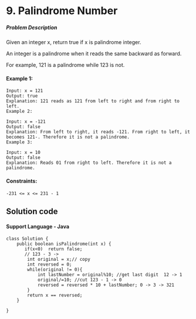 # 9. Palindrome Number

##### Problem Description


Given an integer x, return true if x is palindrome integer.

An integer is a palindrome when it reads the same backward as forward.

For example, 121 is a palindrome while 123 is not.
 


#### Example 1:

```
Input: x = 121
Output: true
Explanation: 121 reads as 121 from left to right and from right to left.
Example 2:
````
````
Input: x = -121
Output: false
Explanation: From left to right, it reads -121. From right to left, it becomes 121-. Therefore it is not a palindrome.
Example 3:
````
````
Input: x = 10
Output: false
Explanation: Reads 01 from right to left. Therefore it is not a palindrome.
````

#### Constraints:
````
-231 <= x <= 231 - 1
````
## Solution code
#### Support Language - Java 
````
class Solution {
    public boolean isPalindrome(int x) {
       if(x<0)  return false;
       // 123 - 3 -> 
        int original = x;// copy
        int reversed = 0;
        while(original != 0){
            int lastNumber = original%10; //get last digit  12 -> 1
            original/=10; //cut 123 - 1 -> 0
            reversed = reversed * 10 + lastNumber; 0 -> 3 -> 321
        }
        return x == reversed;
    }
    
}

````
